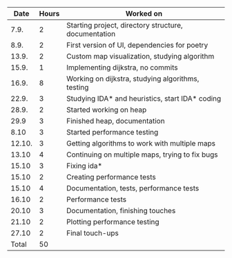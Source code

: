| Date   | Hours | Worked on                                              |
| ------ | ----- | ------------------------------------------------------ |
| 7.9.   | 2     | Starting project, directory structure, documentation   |
| 8.9.   | 2     | First version of UI, dependencies for poetry           |
| 13.9.  | 2     | Custom map visualization, studying algorithm           |     
| 15.9.  | 1     | Implementing dijkstra, no commits                      |
| 16.9.  | 8     | Working on dijkstra, studying algorithms, testing      |
| 22.9.  | 3     | Studying IDA* and heuristics, start IDA* coding        |
| 28.9.  | 2     | Started working on heap                                |
| 29.9   | 3     | Finished heap, documentation                           |
| 8.10   | 3     | Started performance testing                            |
| 12.10. | 3     | Getting algorithms to work with multiple maps          |
| 13.10  | 4     | Continuing on multiple maps, trying to fix bugs        |
| 15.10  | 3     | Fixing ida*                                            |
| 15.10  | 2     | Creating performance tests                             |
| 15.10  | 4     | Documentation, tests, performance tests                |
| 16.10  | 2     | Performance tests                                      |
| 20.10  | 3     | Documentation, finishing touches                       |
| 21.10  | 2     | Plotting performance testing                           |
| 27.10  | 2     | Final touch-ups                                        |
| Total  | 50    |                                                        |
